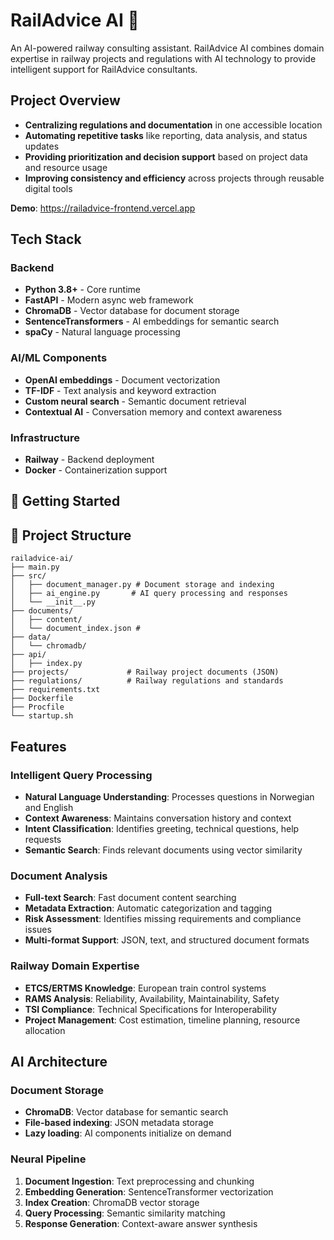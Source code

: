# RailAdvice AI 🚆

An AI-powered railway consulting assistant. RailAdvice AI combines domain expertise in railway projects and regulations with  AI technology to provide intelligent support for RailAdvice consultants.

## Project Overview

- **Centralizing regulations and documentation** in one accessible location
- **Automating repetitive tasks** like reporting, data analysis, and status updates
- **Providing prioritization and decision support** based on project data and resource usage
- **Improving consistency and efficiency** across projects through reusable digital tools

**Demo**: https://railadvice-frontend.vercel.app

##  Tech Stack

### Backend
- **Python 3.8+** - Core runtime
- **FastAPI** - Modern async web framework
- **ChromaDB** - Vector database for document storage
- **SentenceTransformers** - AI embeddings for semantic search
- **spaCy** - Natural language processing

### AI/ML Components
- **OpenAI embeddings** - Document vectorization
- **TF-IDF** - Text analysis and keyword extraction
- **Custom neural search** - Semantic document retrieval
- **Contextual AI** - Conversation memory and context awareness

### Infrastructure
- **Railway** - Backend deployment
- **Docker** - Containerization support

## 🚀 Getting Started


## 📁 Project Structure

```
railadvice-ai/
├── main.py                 
├── src/                    
│   ├── document_manager.py # Document storage and indexing
│   ├── ai_engine.py       # AI query processing and responses
│   └── __init__.py
├── documents/             
│   ├── content/          
│   └── document_index.json # 
├── data/                 
│   └── chromadb/        
├── api/                  
│   ├── index.py       
├── projects/             # Railway project documents (JSON)
├── regulations/          # Railway regulations and standards
├── requirements.txt      
├── Dockerfile          
├── Procfile            
└── startup.sh          
```

##   Features

### Intelligent Query Processing
- **Natural Language Understanding**: Processes questions in Norwegian and English
- **Context Awareness**: Maintains conversation history and context
- **Intent Classification**: Identifies greeting, technical questions, help requests
- **Semantic Search**: Finds relevant documents using vector similarity

### Document Analysis
- **Full-text Search**: Fast document content searching
- **Metadata Extraction**: Automatic categorization and tagging
- **Risk Assessment**: Identifies missing requirements and compliance issues
- **Multi-format Support**: JSON, text, and structured document formats

### Railway Domain Expertise
- **ETCS/ERTMS Knowledge**: European train control systems
- **RAMS Analysis**: Reliability, Availability, Maintainability, Safety
- **TSI Compliance**: Technical Specifications for Interoperability
- **Project Management**: Cost estimation, timeline planning, resource allocation

##  AI Architecture

### Document Storage
- **ChromaDB**: Vector database for semantic search
- **File-based indexing**: JSON metadata storage
- **Lazy loading**: AI components initialize on demand

### Neural Pipeline
1. **Document Ingestion**: Text preprocessing and chunking
2. **Embedding Generation**: SentenceTransformer vectorization
3. **Index Creation**: ChromaDB vector storage
4. **Query Processing**: Semantic similarity matching
5. **Response Generation**: Context-aware answer synthesis


